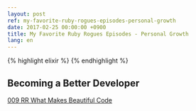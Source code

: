 ```yaml
---
layout: post
ref: my-favorite-ruby-rogues-episodes-personal-growth
date: 2017-02-25 00:00:00 +0900
title: My Favorite Ruby Rogues Episodes - Personal Growth
lang: en
---
```



{% highlight elixir %}
{% endhighlight %}

## Becoming a Better Developer

[009 RR What Makes Beautiful Code](https://devchat.tv/ruby-rogues/what-makes-beautiful-code)